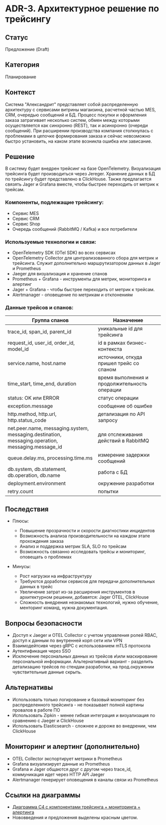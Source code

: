 # ADR-3. Архитектурное решение по трейсингу

## Статус  
Предложение (Draft)

## Категория
Планирование

## Контекст

Система "Александрит" представляет собой распределенную архитектуру с сервисами витрины магаизина, расчетной частью MES, CRM, очередью сообщений и БД. Процесс покупки и оформления заказа затрагивает несколько систем, обмен между которыми осуществляется как синхронно (REST), так и асинхронно (очереди сообщений). При расширении производства компания столкнулась с проблемами в цепочке формирования заказа и сейчас невозможно быстро установить, на каком этапе возникла ошибка или зависание.

## Решение

В систему будет внедрен трейсинг на базе OpenTelemetry. Визуализация трейсинга будет производиться через Jereger. Хранение данных в БД по трейсингу будет представлено в ClickHouse. Также предлагается связять Jager  и Grafana вместе, чтобы быстрее переходить от метрик к трейсам.


### Компоненты, подлежащие трейсингу:

* Сервис MES
* Сервис CRM
* Сервис Shop
* Очередь сообщений (RabbitMQ / Kafka) и все потребители

### Используемые технологии и связи:

* OpenTelemetry SDK (OTel SDK) во всех сервисах
* OpenTelemetry Collector для централизованного сбора для метрик и трейсинга. Cлужит дополнительно маршрутизатором данных в Jager и Prometheus
* Jaeger для визуализация и хранение спанов
* Prometheus + Grafana - инструменты для метрик, мониторинга и алертинг
* Jager  + Grafana - чтобы быстрее переходить от метрик к трейсам.
* Alertmanager - оповещение по метрикам и отклонениям

### Данные трейсов и спанов:

|Группа спанов| Назначение |
|---|---|
|trace_id, span_id, parent_id| уникальные id для трейсинга|
|request_id, user_id, order_id, model_id| id в рамках бизнес-контекста|
|service.name, host.name |источники, откуда пришел трейс со спаном|
|time_start, time_end, duration|время выполнения и продолжительность операции|
|status: OK или ERROR|статус операции|
|exception.message|сообщение об ошибке|
|http.method, http.url, http.status_code|детализация по API запросу|
|net.peer.name, messaging.system, messaging.destination, messaging.operation, messaging.message_id|для отслеживания действий в RabbitMQ|
|queue.delay.ms, processing.time.ms|измерение задержки сообщений|
|db.system, db.statement, db.operation, db.name| работа с БД|
|deployment.environment|окружение разработки|
|retry.count|попытки |

## Последствия

* Плюсы:
    * Повышение прозрачности и скорости диагностики инцидентов
    * Возможность анализа производительности на каждом этапе прохождения заказа
    * Анализ и поддержка метрик SLA, SLO по трейсам
    * Возможность связанно исследовать трейсы и мониторинг, оповещать о проблемах

* Минусы:
    * Рост нагрузки на инфраструктуру
    * Требуются доработки сервисов для передачи дополнительных данных в трейс
    * Увеличение затрат из-за расширения инструментов в архитектурном решении, добавятся: Jager  OTEL, ClickHouse
    * Сложность внедрения незнакомых технологий, нужно обучение, менторинг команд, нужна документация.

## Вопросы безопасности

* Доступ к Jaeger и OTEL Collector с учетом управления ролей RBAC, доступ к данным по внутренней корп сети или VPN
* Взаимодейтсивя через gRPC c использованием mTLS протокола
* Аутентификация через SSO
* Исключение персональных данных из трейсов и\или маскирование персональной информации. Альтернативный вариант - разделить детализацию трейсов по стендам разработки, на прод.окружении чувствительные данные скрыть.

## Альтернативы

* Использовать только логирование и базовый мониторинг без распределенного трейсинга - не показывает полной картины провалов в работе ПО
* Использовать Zipkin - менее гибкая интеграция и визуализация по сравнению с Jaeger и ClickHouse
* Использовать Elasticsearch - сложнее и дороже во внедрении, чем ClickHouse

## Мониторинг и алертинг (дополнительно)

* OTEL Collector экспортирует метрики в Prometheus
* Grafana визуализирует данные из Prometheus
* Grafana и Jager  общаются друг с другом через trace_id, коммуникация идет через HTTP API Jaeger 
* Alertmanager генерирует оповещения в каналы связи из Prometheus

## Ссылки на диаграммы
* [Диаграмма C4 с компонентами трейсинга + мониторинга + алертинга](./jewerly_c4_model%20+%20tracing.drawio.svg)
* Нововведения и предложения выделены красным цветом.
